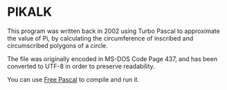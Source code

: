 # PIKALK #

This program was written back in 2002 using Turbo Pascal to approximate the value of Pi, by calculating the circumference of inscribed and circumscribed polygons of a circle.

The file was originally encoded in MS-DOS Code Page 437, and has been converted to UTF-8 in order to preserve readability.

You can use [Free Pascal](http://www.freepascal.org "Free Pascal") to compile and run it.